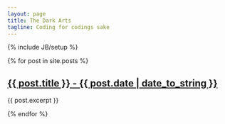 ```yaml
---
layout: page
title: The Dark Arts
tagline: Coding for codings sake
---
```

{% include JB/setup %}

{% for post in site.posts %}
<h2><a href="{{ post.url }}">{{ post.title }} - {{ post.date | date_to_string }}</a></h2>
<p>{{ post.excerpt }}</p>
<hl/>
{% endfor %}
